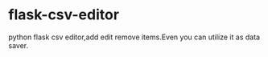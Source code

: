 # flask-csv-editor
python flask csv editor,add edit remove items.Even you can utilize it as data saver.
